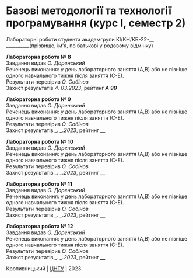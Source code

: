 ﻿# Базові методології та технології програмування (курс І, семестр 2)

Лабораторні роботи студента академгрупи KI/KH/KБ-22-__ __________(прізвище, ім'я, по батькові у родовому відмінку)

<b>Лабораторна робота № 8</b><br>
Завдання видав <i>О. Доренський</i><br>
Реченець виконання: у день лабораторного заняття (А,В) або не пізніше одного навчального тижня після заняття (С-Е).<br>
Результати перевірив <i>O. Собінов</i><br>
Захист результатів <i> 4. 03.2023</i>, рейтинг <i><b> A 90 </b></i> <br>

<b>Лабораторна робота № 9</b><br>
Завдання видав <i>О. Доренський</i><br>
Реченець виконання: у день лабораторного заняття (А,В) або не пізніше одного навчального тижня після заняття (С-Е).<br>
Результати перевірив <i>O. Собінов</i><br>
Захист результатів <i> _. _.2023</i>, рейтинг <i><b>__</b></i> <br>

<b>Лабораторна робота № 10</b><br>
Завдання видав <i>О. Доренський</i><br>
Реченець виконання: у день лабораторного заняття (А,В) або не пізніше одного навчального тижня після заняття (С-Е).<br>
Результати перевірив <i>O. Собінов</i><br>
Захист результатів <i> _. _.2023</i>, рейтинг <i><b>__</b></i> <br>

<b>Лабораторна робота № 11</b><br>
Завдання видав <i>О. Доренський</i><br>
Реченець виконання: у день лабораторного заняття (А,В) або не пізніше одного навчального тижня після заняття (С-Е).<br>
Результати перевірив <i>O. Собінов</i><br>
Захист результатів <i> _. _.2023</i>, рейтинг <i><b>__</b></i> <br>

<b>Лабораторна робота № 12</b><br>
Завдання видав <i>О. Доренський</i><br>
Реченець виконання: у день лабораторного заняття (А,В) або не пізніше одного навчального тижня після заняття (С-Е).<br>
Результати перевірив <i>O. Собінов</i><br>
Захист результатів <i> _. _.2023</i>, рейтинг <i><b>__</b></i> <br>

Кропивницький | <a href="http://www.kntu.kr.ua/">ЦНТУ</a> | 2023
